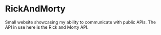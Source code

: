 # RickAndMorty
Small website showcasing my ability to communicate with public APIs. The API in use here is the Rick and Morty API.
